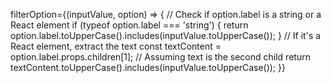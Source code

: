   filterOption={(inputValue, option) => {
    // Check if option.label is a string or a React element
    if (typeof option.label === 'string') {
      return option.label.toUpperCase().includes(inputValue.toUpperCase());
    }
    // If it's a React element, extract the text
    const textContent = option.label.props.children[1]; // Assuming text is the second child
    return textContent.toUpperCase().includes(inputValue.toUpperCase());
  }}
